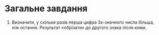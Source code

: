 # Загальне завдання

1. Визначити, у скільки разів перша цифра 3х-значного числа більша, 
ніж остання. Результат «обрізати» до другого знака після коми.

